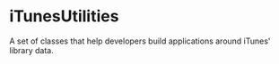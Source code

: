 iTunesUtilities
===============

A set of classes that help developers build applications around iTunes' library data.